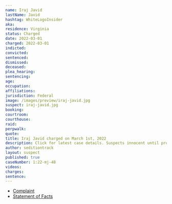 ```yaml
---
name: Iraj Javid
lastName: Javid
hashtag: WhiteLogoInsider
aka:
residence: Virginia
status: Charged
date: 2022-03-01
charged: 2022-03-01
indicted:
convicted:
sentenced:
dismissed:
deceased:
plea_hearing:
sentencing:
age:
occupation:
affiliations:
jurisdiction: Federal
image: /images/preview/iraj-javid.jpg
suspect: iraj-javid.jpg
booking:
courtroom:
courthouse:
raid:
perpwalk:
quote:
title: Iraj Javid charged on March 1st, 2022
description: Click for latest case details. Suspects innocent until proven guilty.
author: seditiontrack
layout: suspect
published: true
caseNumber: 1:22-mj-48
videos:
charges:
sentence:
---
```

- [Complaint](https://www.justice.gov/usao-dc/case-multi-defendant/file/1479821/download)
- [Statement of Facts](https://www.justice.gov/usao-dc/case-multi-defendant/file/1479826/download)
